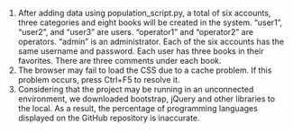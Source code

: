 1. After adding data using population_script.py, a total of six accounts, three categories and eight books will be created in the system. “user1”, “user2”, and “user3” are users. “operator1” and “operator2” are operators. “admin” is an administrator. Each of the six accounts has the same username and password. Each user has three books in their favorites. There are three comments under each book.
2. The browser may fail to load the CSS due to a cache problem. If this problem occurs, press Ctrl+F5 to resolve it.
3. Considering that the project may be running in an unconnected environment, we downloaded bootstrap, jQuery and other libraries to the local. As a result, the percentage of programming languages displayed on the GitHub repository is inaccurate.
